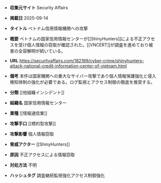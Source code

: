 - **収集元サイト**
Security Affairs

- **掲載日**
2025-09-14

- **タイトル**
ベトナム信用情報機関への攻撃

- **概要**
ベトナムの国家信用情報センターが[[ShinyHunters]]による不正アクセスを受け個人情報の窃取が確認された。[[VNCERT]]が調査を進めており被害の全容解明が続いている。

- **URL**
https://securityaffairs.com/182189/cyber-crime/shinyhunters-attack-national-credit-information-center-of-vietnam.html

- **備考**
本件は国家機関への重大なサイバー攻撃であり個人情報保護強化と侵入検知体制の強化が必要である。ログ監視とアクセス制御の徹底を推奨する。

- **分類**
[[他組織インシデント]]

- **組織名**
国家信用情報センター

- **業種**
[[情報通信業]]

- **攻撃手口**
[[標的型攻撃]]

- **攻撃影響**
個人情報窃取

- **脅威アクター**
[[ShinyHunters]]

- **原因**
不正アクセスによる情報窃取

- **対処方法**
不明

- **ハッシュタグ**
調査継続監視強化アクセス制御強化
